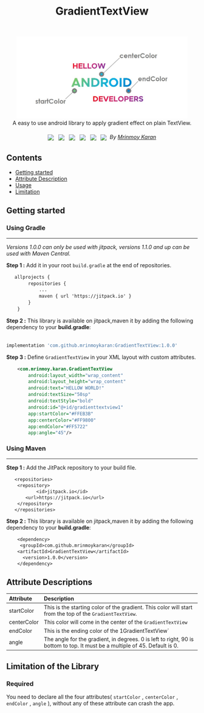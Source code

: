 <h1 align="center">GradientTextView</h1></br>
<p align="center">
<img src="https://github.com/mrinmoykaran/GradientTextView/blob/master/GradientTextView1.jpg" width="450" />
<br>
  A easy to use android library to apply gradient effect on plain TextView.
</p>
<h6 align="center">
 <img src="https://img.shields.io/badge/Android-GradientTextView-blue.svg" height="22" valign="middle">&nbsp;&nbsp;
 <img src="https://img.shields.io/github/forks/mrinmoykaran/gradienttextview?style=social" height="22" valign="middle">&nbsp;&nbsp;
 <img src="https://img.shields.io/badge/API-21%2B-brightgreen.svg?style=flat" height="22" valign="middle">&nbsp;&nbsp;
 <img src="https://jitpack.io/v/mrinmoykaran/GradientTextView.svg" height="22" valign="middle">&nbsp;&nbsp;
 <img src="https://img.shields.io/badge/Platform-Android-brightgreen.svg" height="22" valign="middle">&nbsp;&nbsp;
 <img src= "https://avatars.githubusercontent.com/u/25265062?s=64&v=4" height="22" valign="middle">&nbsp;&nbsp;By <a href="linkedin.com/in/mrinmoykaran/">Mrinmoy Karan</a>
</h6>

## Contents
- [Getting started](#getting-started)
- [Attribute Description](#attribute-description)
- [Usage](#usage)
- [Limitation](#Limitation)

## Getting started

### Using Gradle
---

*Versions 1.0.0 can only be used with jitpack, versions 1.1.0 and up can be used with Maven Central.*

**Step 1 :** Add it in your root `build.gradle` at the end of repositories.
```xml
   allprojects {
		repositories {
			...
			maven { url 'https://jitpack.io' }
		}
	}
```

**Step 2 :** This library is available on jitpack,maven it by adding the following dependency to your <b>build.gradle</b>:
```gradle

implementation 'com.github.mrinmoykaran:GradientTextView:1.0.0'

```

**Step 3 :** Define `GradientTextView` in your XML layout with custom attributes.
```xml
    <com.mrinmoy.karan.GradientTextView
        android:layout_width="wrap_content"
        android:layout_height="wrap_content"
        android:text="HELLOW WORLD!"
        android:textSize="50sp"
        android:textStyle="bold"
        android:id="@+id/gradienttextview1"
        app:startColor="#FFEB3B"
        app:centerColor="#FF9800"
        app:endColor="#FF5722"
        app:angle="45"/>
```
### Using Maven
---
**Step 1 :** Add the JitPack repository to your build file.
```
   <repositories>
	<repository>
           <id>jitpack.io</id>
	   <url>https://jitpack.io</url>
	</repository>
   </repositories>
```

**Step 2 :** This library is available on jitpack,maven it by adding the following dependency to your <b>build.gradle</b>:
```
    <dependency>
     <groupId>com.github.mrinmoykaran</groupId>
	<artifactId>GradientTextView</artifactId>
      <version>1.0.0</version>
    </dependency>

```

## Attribute Descriptions


| Attribute  | Description |
| :-- | :-- |
| startColor  | This is the starting color of the gradient. This color will start from the top of the `GradientTextView`.  |
| centerColor | This color will come in the center of the `GradientTextView`  |
| endColor    | This is the ending color of the 1GradientTextView` |
| angle       | The angle for the gradient, in degrees. 0 is left to right, 90 is bottom to top. It must be a multiple of 45. Default is 0. |

## Limitation of the Library

### Required
You need to declare all the four attributes( `startColor` , `centerColor` , `endColor` , `angle` ), without any of these attribute can crash the app.
